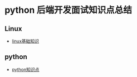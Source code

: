 # python 后端开发面试知识点总结

## Linux

- [linux基础知识](/docs/notes/linux/linux.md)

## python

- [python知识点](/docs/notes/python/python.md)